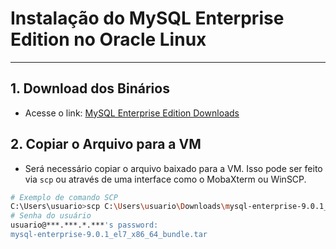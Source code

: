 # Instalação do MySQL Enterprise Edition no Oracle Linux

---

## 1. Download dos Binários
- Acesse o link: [MySQL Enterprise Edition Downloads](https://www.oracle.com/mysql/technologies/mysql-enterprise-edition-downloads.html)

## 2. Copiar o Arquivo para a VM
- Será necessário copiar o arquivo baixado para a VM. Isso pode ser feito via `scp` ou através de uma interface como o MobaXterm ou WinSCP.

```bash
# Exemplo de comando SCP
C:\Users\usuario>scp C:\Users\usuario\Downloads\mysql-enterprise-9.0.1_el7_x86_64_bundle.tar usuario@***.***.*.***:/home/usuario/
# Senha do usuário
usuario@***.***.*.***'s password:
mysql-enterprise-9.0.1_el7_x86_64_bundle.tar                                          100%  954MB  68.2MB/s   00:13
